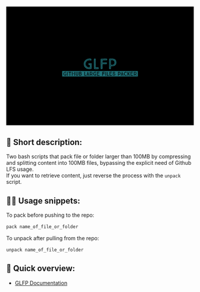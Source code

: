![alt text](https://github.com/matthew01lokiet/Github-large-files-packer/blob/master/project_glfp.png?raw=true "Header")
## 📖 Short description:<br>
Two bash scripts that pack file or folder larger than 100MB by compressing and splitting content into 100MB files, 
bypassing the explicit need of Github LFS usage.<br>
If you want to retrieve content, just reverse the process with the `unpack` script.
## 👨‍💻 Usage snippets:
  To pack before pushing to the repo:
```bash
pack name_of_file_or_folder
```
  To unpack after pulling from the repo:
```bash
unpack name_of_file_or_folder
```
## 🔎 Quick overview:
   * <a href="https://www.javaendlessjourney.com/project/github-large-files-packer">GLFP Documentation</a>


  
